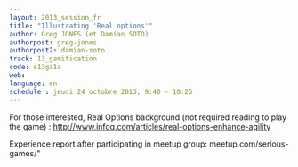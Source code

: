 ```yaml
---
layout: 2013_session_fr
title: "Illustrating 'Real options'"
author: Greg JONES (et Damian SOTO)
authorpost: greg-jones
authorpost2: damian-soto
track: 13_gamification
code: s13ga1a
web: 
language: en
schedule : jeudi 24 octobre 2013, 9:40 - 10:25
---
```


For those interested, Real Options background (not required reading to play the game) :  http://www.infoq.com/articles/real-options-enhance-agility

Experience report after participating in meetup group: meetup.com/serious-games/"
